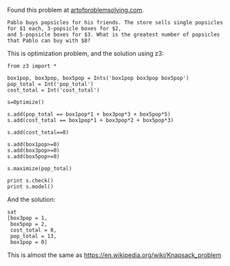 Found this problem at [artofproblemsolving.com](http://artofproblemsolving.com/wiki/index.php?title=2017_AMC_12A_Problems/Problem_1).

	Pablo buys popsicles for his friends. The store sells single popsicles for $1 each, 3-popsicle boxes for $2,
	and 5-popsicle boxes for $3. What is the greatest number of popsicles that Pablo can buy with $8? 

This is optimization problem, and the solution using z3:

	from z3 import *

	box1pop, box3pop, box5pop = Ints('box1pop box3pop box5pop')
	pop_total = Int('pop_total')
	cost_total = Int('cost_total')

	s=Optimize()

	s.add(pop_total == box1pop*1 + box3pop*3 + box5pop*5)
	s.add(cost_total == box1pop*1 + box3pop*2 + box5pop*3)

	s.add(cost_total==8)

	s.add(box1pop>=0)
	s.add(box3pop>=0)
	s.add(box5pop>=0)

	s.maximize(pop_total)

	print s.check()
	print s.model()

And the solution:

	sat
	[box3pop = 1,
	 box5pop = 2,
	 cost_total = 8,
	 pop_total = 13,
	 box1pop = 0]

This is almost the same as https://en.wikipedia.org/wiki/Knapsack_problem

